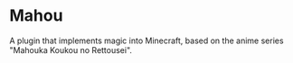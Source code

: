 # Mahou
A plugin that implements magic into Minecraft, based on the anime series "Mahouka Koukou no Rettousei".
